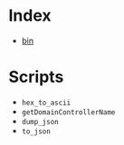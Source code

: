 # Index

* [bin](bin.md)


# Scripts

* `hex_to_ascii`
* `getDomainControllerName`
* `dump_json`
* `to_json`

